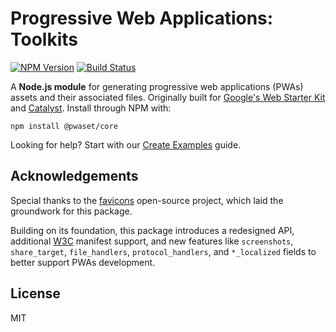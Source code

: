 # Progressive Web Applications: Toolkits

[![NPM Version](https://img.shields.io/npm/v/%40pwaset%2Fcore)](https://www.npmjs.com/package/@pwaset/core)
[![Build Status](https://github.com/withpwa/core/actions/workflows/ci.yml/badge.svg?style=flat-square)](https://github.com/withpwa/core/actions/workflows/ci.yml)

A **Node.js module** for generating progressive web applications (PWAs) assets and their associated files. Originally built for [Google's Web Starter Kit](https://github.com/google/web-starter-kit) and [Catalyst](https://github.com/haydenbleasel/catalyst). Install through NPM with:

```
npm install @pwaset/core
```

Looking for help? Start with our [Create Examples](test/createExamples) guide.

## Acknowledgements

Special thanks to the [favicons](https://github.com/itgalaxy/favicons) open-source project, which laid the groundwork for this package.

Building on its foundation, this package introduces a redesigned API, additional [W3C](https://www.w3.org/TR/appmanifest/#x_localized-members) manifest support, and new features like `screenshots`, `share_target`, `file_handlers`, `protocol_handlers`, and `*_localized` fields to better support PWAs development.

## License

MIT
